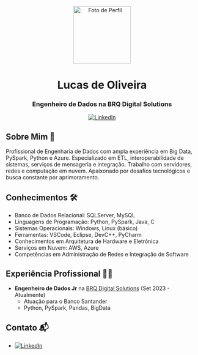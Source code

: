 <!-- Cabeçalho -->
<p align="center">
  <img src="https://github.com/olucasoliveira/avatar.png" alt="Foto de Perfil" width="150" height="150">
</p>
<h1 align="center">Lucas de Oliveira</h1>
<h3 align="center">Engenheiro de Dados na BRQ Digital Solutions</h3>

<!-- Ícones de Redes Sociais -->
<p align="center">
  <a href="https://www.linkedin.com/in/oliveiraolucas">
    <img src="https://img.shields.io/badge/LinkedIn-0077B5?style=flat&logo=linkedin&logoColor=white" alt="LinkedIn">
  </a>
</p>

## Sobre Mim 🚀

Profissional de Engenharia de Dados com ampla experiência em Big Data, PySpark, Python e Azure. Especializado em ETL, interoperabilidade de sistemas, serviços de mensageria e integração. Trabalho com servidores, redes e computação em nuvem. Apaixonado por desafios tecnológicos e busca constante por aprimoramento.

## Conhecimentos 🛠️

- Banco de Dados Relacional: SQLServer, MySQL
- Linguagens de Programação: Python, PySpark, Java, C
- Sistemas Operacionais: Windows, Linux (básico)
- Ferramentas: VSCode, Eclipse, DevC++, PyCharm
- Conhecimentos em Arquitetura de Hardware e Eletrônica
- Serviços em Nuvem: AWS, Azure
- Competências em Administração de Redes e Integração de Software

## Experiência Profissional 👨‍💼

- **Engenheiro de Dados Jr** na [BRQ Digital Solutions](https://github.com/BRQ) (Set 2023 - Atualmente)
  - Atuação para o Banco Santander
  - Python, PySpark, Pandas, BigData

## Contato 📬

- [![LinkedIn](https://img.shields.io/badge/LinkedIn-0077B5?style=for-the-badge&logo=linkedin&logoColor=white)](https://www.linkedin.com/in/oliveiraolucas)

